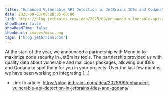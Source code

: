 ```yaml
---
title: "Enhanced Vulnerable API Detection in JetBrains IDEs and Qodana"
date: 2025-09-03T08:20:35+00:00
link: https://blog.jetbrains.com/idea/2025/09/enhanced-vulnerable-api-detection-in-jetbrains-ides-and-qodana/
showShare: false
showReadTime: false
thumbnail: images/misc.png
tags: ["blog.jetbrains.com"]
---
```

At the start of the year, we announced a partnership with Mend.io to maximize code security in JetBrains tools. The partnership provided us with quality data about vulnerable and malicious packages, allowing our IDEs and Qodana to spot them for you in your projects. Over the last few months, we have been working on integrating […]

- Link to article: https://blog.jetbrains.com/idea/2025/09/enhanced-vulnerable-api-detection-in-jetbrains-ides-and-qodana/